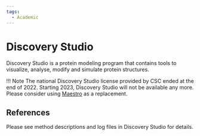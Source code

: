 ```yaml
---
tags:
  - Academic
---
```


# Discovery Studio

Discovery Studio is a protein modeling program that contains tools to
visualize, analyse, modify and simulate protein structures. 

!!! Note
    The national Discovery Studio license provided by CSC ended at the end of 2022.
    Starting 2023, Discovery Studio will not be available any more.
    Please consider using [Maestro](./maestro.md) as a replacement.

## References

Please see method descriptions and log files in Discovery Studio for details.
